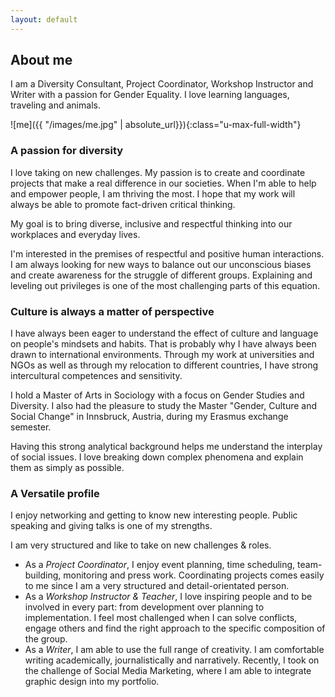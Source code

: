 ```yaml
---
layout: default
---
```

## About me
I am a Diversity Consultant, Project Coordinator, Workshop Instructor and Writer with a passion for Gender Equality. I love learning languages, traveling and animals.

![me]({{ "/images/me.jpg" | absolute_url}}){:class="u-max-full-width"}

### A passion for diversity
I love taking on new challenges. My passion is to create and coordinate projects that make a real difference in our societies. When I'm able to help and empower people, I am thriving the most. I hope that my work will always be able to promote fact-driven critical thinking.

My goal is to bring diverse, inclusive and respectful thinking into our workplaces and everyday lives.

I'm interested in the premises of respectful and positive human interactions. I am always looking for new ways to balance out our unconscious biases and create awareness for the struggle of different groups. Explaining and leveling out privileges is one of the most challenging parts of this equation.

### Culture is always a matter of perspective

I have always been eager to understand the effect of culture and language on people's mindsets and habits. That is probably why I have always been drawn to international environments. Through my work at universities and NGOs as well as through my relocation to different countries, I have strong intercultural competences and sensitivity.

I hold a Master of Arts in Sociology with a focus on Gender Studies and Diversity. I also had the pleasure to study the Master "Gender, Culture and Social Change" in Innsbruck, Austria, during my Erasmus exchange semester.

Having this strong analytical background helps me understand the interplay of social issues. I love breaking down complex phenomena and explain them as simply as possible.

### A Versatile profile

I enjoy networking and getting to know new interesting people. Public speaking and giving talks is one of my strengths.

I am very structured and like to take on new challenges & roles.
- As a *Project Coordinator*, I enjoy event planning, time scheduling, team-building, monitoring and press work. Coordinating projects comes easily to me since I am a very structured and detail-orientated person.
- As a *Workshop Instructor & Teacher*, I love inspiring people and to be involved in every part: from development over planning to implementation. I feel most challenged when I can solve conflicts, engage others and find the right approach to the specific composition of the group.
- As a *Writer*, I am able to use the full range of creativity. I am comfortable writing academically, journalistically and narratively. Recently, I took on the challenge of Social Media Marketing, where I am able to integrate graphic design into my portfolio.
